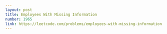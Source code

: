```yaml
---
layout: post
title: Employees With Missing Information
number: 1965
link: https://leetcode.com/problems/employees-with-missing-information
---
```

